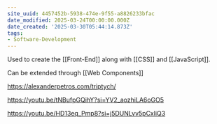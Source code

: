 ```yaml
---
site_uuid: 4457452b-5938-474e-9f55-a8826233bfac
date_modified: 2025-03-24T00:00:00.000Z
date_created: '2025-03-30T05:44:14.873Z'
tags:
- Software-Development
---
```





Used to create the [[Front-End]] along with [[CSS]] and [[JavaScript]].

Can be extended through [[Web Components]]

https://alexanderpetros.com/triptych/

https://youtu.be/tNBufpGQihY?si=YV2_aozhiLA6oGO5

https://youtu.be/HD13eq_Pmp8?si=j5DUNLvv5pCxliQ3